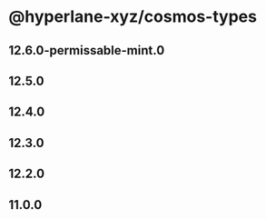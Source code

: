 # @hyperlane-xyz/cosmos-types

## 12.6.0-permissable-mint.0

## 12.5.0

## 12.4.0

## 12.3.0

## 12.2.0

## 11.0.0
